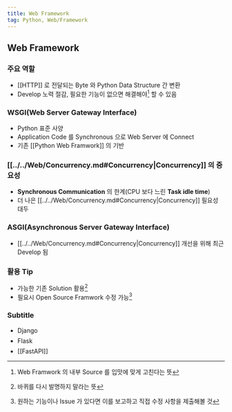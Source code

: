 ```yaml
---
title: Web Framework
tag: Python, Web/Framework
---
```


## Web Framework

### 주요 역할

- [[HTTP]] 로 전달되는 Byte 와 Python Data Structure 간 변환
- Develop 노력 절감, 필요한 기능이 없으면 해결해야[^1] 할 수 있음

### WSGI(Web Server Gateway Interface)

- Python 표준 사양
- Application Code 를 Synchronous 으로 Web Server 에 Connect
- 기존 [[Python Web Framwork]] 의 기반<sup><a href="https://wsgi.readthedocs.io"></a></sup>

### [[../../Web/Concurrency.md#Concurrency|Concurrency]] 의 중요성

- **Synchronous Communication** 의 한계(CPU 보다 느린 **Task idle time**)
- 더 나은 [[../../Web/Concurrency.md#Concurrency|Concurrency]] 필요성 대두

### ASGI(Asynchronous Server Gateway Interface)

- [[../../Web/Concurrency.md#Concurrency|Concurrency]] 개선을 위해 최근 Develop 됨

### 활용 Tip

- 가능한 기존 Solution 활용[^2]
- 필요시 Open Source Framwork 수정 가능[^3]

### Subtitle

- Django <p style='margin-top: 0.5em; margin-bottom: 0.5em;'></p>
- Flask <p style='margin-top: 0.5em; margin-bottom: 0.5em;'></p>
- [[FastAPI]]

[^1]: Web Framwork 의 내부 Source 를 입맛에 맞게 고친다는 뜻

[^2]: 바퀴를 다시 발명하지 말라는 뜻

[^3]: 원하는 기능이나 Issue 가 있다면 이를 보고하고 직접 수정 사항을 제출해볼 것
